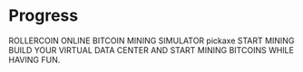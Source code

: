 # Progress
ROLLERCOIN ONLINE BITCOIN MINING SIMULATOR pickaxe START MINING BUILD YOUR VIRTUAL DATA CENTER AND START MINING BITCOINS WHILE HAVING FUN.
